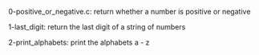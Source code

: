 0-positive_or_negative.c: return whether a number is positive or negative

1-last_digit: return the last digit of a string of numbers

2-print_alphabets: print the alphabets a - z

